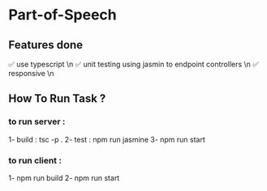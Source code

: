 # Part-of-Speech 

## Features done
✅ use typescript \n
✅ unit testing using jasmin to endpoint controllers \n
✅ responsive \n

## How To Run Task ? 
### to run server :
1- build : tsc -p .
2- test : npm run jasmine 
3- npm run start

### to run client :
1- npm run build
2- npm run start
